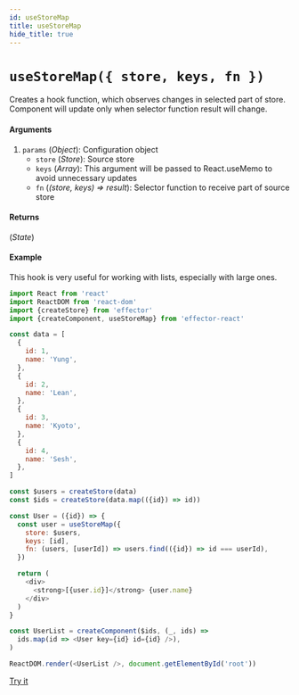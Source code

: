```yaml
---
id: useStoreMap
title: useStoreMap
hide_title: true
---
```


# `useStoreMap({ store, keys, fn })`

Creates a hook function, which observes changes in selected part of store. Component will update only when selector function result will change.

#### Arguments

1. `params` (_Object_): Configuration object
   - `store` (_Store_): Source store
   - `keys` (_Array_): This argument will be passed to React.useMemo to avoid unnecessary updates
   - `fn` (_(store, keys) => result_): Selector function to receive part of source store

#### Returns

(_State_)

#### Example

This hook is very useful for working with lists, especially with large ones.

```js try
import React from 'react'
import ReactDOM from 'react-dom'
import {createStore} from 'effector'
import {createComponent, useStoreMap} from 'effector-react'

const data = [
  {
    id: 1,
    name: 'Yung',
  },
  {
    id: 2,
    name: 'Lean',
  },
  {
    id: 3,
    name: 'Kyoto',
  },
  {
    id: 4,
    name: 'Sesh',
  },
]

const $users = createStore(data)
const $ids = createStore(data.map(({id}) => id))

const User = ({id}) => {
  const user = useStoreMap({
    store: $users,
    keys: [id],
    fn: (users, [userId]) => users.find(({id}) => id === userId),
  })

  return (
    <div>
      <strong>[{user.id}]</strong> {user.name}
    </div>
  )
}

const UserList = createComponent($ids, (_, ids) =>
  ids.map(id => <User key={id} id={id} />),
)

ReactDOM.render(<UserList />, document.getElementById('root'))
```

[Try it](https://share.effector.dev/Y0bu6bPv)
